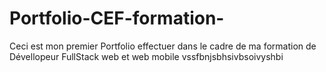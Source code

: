 # Portfolio-CEF-formation-
Ceci est mon premier Portfolio effectuer dans le cadre de ma formation de Dévellopeur FullStack web et web mobile 
vssfbnjsbhsivbsoivyshbi
